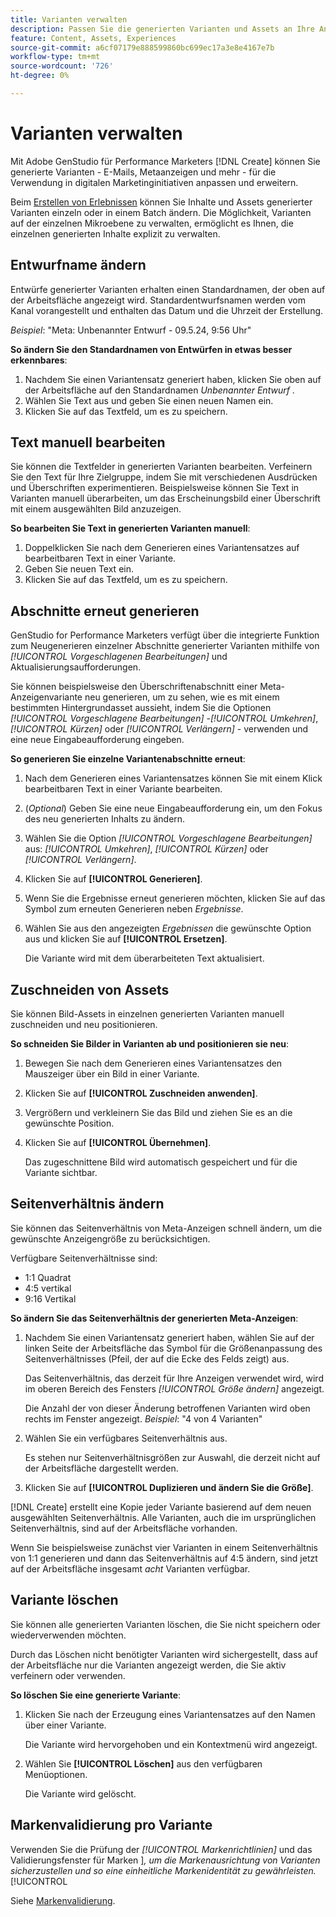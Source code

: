 ```yaml
---
title: Varianten verwalten
description: Passen Sie die generierten Varianten und Assets an Ihre Anforderungen für das digitale Marketing an und erweitern Sie sie.
feature: Content, Assets, Experiences
source-git-commit: a6cf07179e888599860bc699ec17a3e8e4167e7b
workflow-type: tm+mt
source-wordcount: '726'
ht-degree: 0%

---
```



# Varianten verwalten

Mit Adobe GenStudio für Performance Marketers [!DNL Create] können Sie generierte Varianten - E-Mails, Metaanzeigen und mehr - für die Verwendung in digitalen Marketinginitiativen anpassen und erweitern.

Beim [ Erstellen von Erlebnissen](/help/tutorials/tutorials.md) können Sie Inhalte und Assets generierter Varianten einzeln oder in einem Batch ändern. Die Möglichkeit, Varianten auf der einzelnen Mikroebene zu verwalten, ermöglicht es Ihnen, die einzelnen generierten Inhalte explizit zu verwalten.

## Entwurfname ändern

Entwürfe generierter Varianten erhalten einen Standardnamen, der oben auf der Arbeitsfläche angezeigt wird. Standardentwurfsnamen werden vom Kanal vorangestellt und enthalten das Datum und die Uhrzeit der Erstellung.

*Beispiel*: &quot;Meta: Unbenannter Entwurf - 09.5.24, 9:56 Uhr&quot;

**So ändern Sie den Standardnamen von Entwürfen in etwas besser erkennbares**:

1. Nachdem Sie einen Variantensatz generiert haben, klicken Sie oben auf der Arbeitsfläche auf den Standardnamen _Unbenannter Entwurf_ .
1. Wählen Sie Text aus und geben Sie einen neuen Namen ein.
1. Klicken Sie auf das Textfeld, um es zu speichern.

## Text manuell bearbeiten

Sie können die Textfelder in generierten Varianten bearbeiten. Verfeinern Sie den Text für Ihre Zielgruppe, indem Sie mit verschiedenen Ausdrücken und Überschriften experimentieren. Beispielsweise können Sie Text in Varianten manuell überarbeiten, um das Erscheinungsbild einer Überschrift mit einem ausgewählten Bild anzuzeigen.

**So bearbeiten Sie Text in generierten Varianten manuell**:

1. Doppelklicken Sie nach dem Generieren eines Variantensatzes auf bearbeitbaren Text in einer Variante.
1. Geben Sie neuen Text ein.
1. Klicken Sie auf das Textfeld, um es zu speichern.

## Abschnitte erneut generieren

GenStudio for Performance Marketers verfügt über die integrierte Funktion zum Neugenerieren einzelner Abschnitte generierter Varianten mithilfe von _[!UICONTROL Vorgeschlagenen Bearbeitungen]_ und Aktualisierungsaufforderungen.

Sie können beispielsweise den Überschriftenabschnitt einer Meta-Anzeigenvariante neu generieren, um zu sehen, wie es mit einem bestimmten Hintergrundasset aussieht, indem Sie die Optionen _[!UICONTROL Vorgeschlagene Bearbeitungen]_ -_[!UICONTROL Umkehren]_, _[!UICONTROL Kürzen]_ oder _[!UICONTROL Verlängern]_ - verwenden und eine neue Eingabeaufforderung eingeben.

**So generieren Sie einzelne Variantenabschnitte erneut**:

1. Nach dem Generieren eines Variantensatzes können Sie mit einem Klick bearbeitbaren Text in einer Variante bearbeiten.
1. (_Optional_) Geben Sie eine neue Eingabeaufforderung ein, um den Fokus des neu generierten Inhalts zu ändern.
1. Wählen Sie die Option _[!UICONTROL Vorgeschlagene Bearbeitungen]_ aus: _[!UICONTROL Umkehren]_, _[!UICONTROL Kürzen]_ oder _[!UICONTROL Verlängern]_.
1. Klicken Sie auf **[!UICONTROL Generieren]**.
1. Wenn Sie die Ergebnisse erneut generieren möchten, klicken Sie auf das Symbol zum erneuten Generieren neben _Ergebnisse_.
1. Wählen Sie aus den angezeigten _Ergebnissen_ die gewünschte Option aus und klicken Sie auf **[!UICONTROL Ersetzen]**.

   Die Variante wird mit dem überarbeiteten Text aktualisiert.

## Zuschneiden von Assets

Sie können Bild-Assets in einzelnen generierten Varianten manuell zuschneiden und neu positionieren.

**So schneiden Sie Bilder in Varianten ab und positionieren sie neu**:

1. Bewegen Sie nach dem Generieren eines Variantensatzes den Mauszeiger über ein Bild in einer Variante.
1. Klicken Sie auf **[!UICONTROL Zuschneiden anwenden]**.
1. Vergrößern und verkleinern Sie das Bild und ziehen Sie es an die gewünschte Position.
1. Klicken Sie auf **[!UICONTROL Übernehmen]**.

   Das zugeschnittene Bild wird automatisch gespeichert und für die Variante sichtbar.

## Seitenverhältnis ändern

Sie können das Seitenverhältnis von Meta-Anzeigen schnell ändern, um die gewünschte Anzeigengröße zu berücksichtigen.

Verfügbare Seitenverhältnisse sind:

* 1:1 Quadrat
* 4:5 vertikal
* 9:16 Vertikal

**So ändern Sie das Seitenverhältnis der generierten Meta-Anzeigen**:

1. Nachdem Sie einen Variantensatz generiert haben, wählen Sie auf der linken Seite der Arbeitsfläche das Symbol für die Größenanpassung des Seitenverhältnisses (Pfeil, der auf die Ecke des Felds zeigt) aus.

   Das Seitenverhältnis, das derzeit für Ihre Anzeigen verwendet wird, wird im oberen Bereich des Fensters _[!UICONTROL Größe ändern]_ angezeigt.

   Die Anzahl der von dieser Änderung betroffenen Varianten wird oben rechts im Fenster angezeigt. _Beispiel_: &quot;4 von 4 Varianten&quot;

1. Wählen Sie ein verfügbares Seitenverhältnis aus.

   Es stehen nur Seitenverhältnisgrößen zur Auswahl, die derzeit nicht auf der Arbeitsfläche dargestellt werden.

1. Klicken Sie auf **[!UICONTROL Duplizieren und ändern Sie die Größe]**.

[!DNL Create] erstellt eine Kopie jeder Variante basierend auf dem neuen ausgewählten Seitenverhältnis. Alle Varianten, auch die im ursprünglichen Seitenverhältnis, sind auf der Arbeitsfläche vorhanden.

Wenn Sie beispielsweise zunächst vier Varianten in einem Seitenverhältnis von 1:1 generieren und dann das Seitenverhältnis auf 4:5 ändern, sind jetzt auf der Arbeitsfläche insgesamt _acht_ Varianten verfügbar.

## Variante löschen

Sie können alle generierten Varianten löschen, die Sie nicht speichern oder wiederverwenden möchten.

Durch das Löschen nicht benötigter Varianten wird sichergestellt, dass auf der Arbeitsfläche nur die Varianten angezeigt werden, die Sie aktiv verfeinern oder verwenden.

**So löschen Sie eine generierte Variante**:

1. Klicken Sie nach der Erzeugung eines Variantensatzes auf den Namen über einer Variante.

   Die Variante wird hervorgehoben und ein Kontextmenü wird angezeigt.

1. Wählen Sie **[!UICONTROL Löschen]** aus den verfügbaren Menüoptionen.

   Die Variante wird gelöscht.

## Markenvalidierung pro Variante

Verwenden Sie die Prüfung der _[!UICONTROL Markenrichtlinien]_ und das Validierungsfenster für Marken ]_, um die Markenausrichtung von Varianten sicherzustellen und so eine einheitliche Markenidentität zu gewährleisten._[!UICONTROL 

Siehe [Markenvalidierung](/help/user-guide/guidelines/brand-validation.md#improve-brand-alignment).
